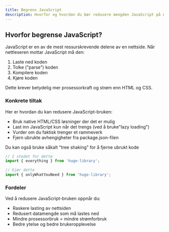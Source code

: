 ```yaml
---
title: Begrens JavaScript
description: Hvorfor og hvordan du bør redusere mengden JavaScript på nettsiden din
---
```


## Hvorfor begrense JavaScript?

JavaScript er en av de mest ressurskrevende delene av en nettside. Når nettleseren mottar JavaScript må den:

1. Laste ned koden
2. Tolke ("parse") koden
3. Kompilere koden
4. Kjøre koden

Dette krever betydelig mer prosessorkraft og strøm enn HTML og CSS.

### Konkrete tiltak

Her er hvordan du kan redusere JavaScript-bruken:

- Bruk native HTML/CSS løsninger der det er mulig
- Last inn JavaScript kun når det trengs (ved å bruke"lazy loading")
- Vurder om du faktisk trenger et rammeverk
- Fjern ubrukte avhengigheter fra package.json-filen

Du kan også bruke såkalt "tree shaking" for å fjerne ubrukt kode

```javascript
// I stedet for dette
import { everything } from 'huge-library';

// Gjør dette
import { onlyWhatYouNeed } from 'huge-library';
```

### Fordeler

Ved å redusere JavaScript-bruken oppnår du:

- Raskere lasting av nettsiden
- Redusert datamengde som må lastes ned
- Mindre prosessorbruk = mindre strømforbruk
- Bedre ytelse og bedre brukeropplevelse

